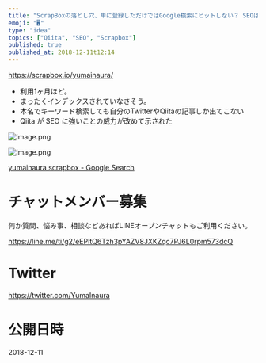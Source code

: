 ```yaml
---
title: "ScrapBoxの落とし穴、単に登録しただけではGoogle検索にヒットしない？ SEOは？"
emoji: "🖥"
type: "idea"
topics: ["Qiita", "SEO", "Scrapbox"]
published: true
published_at: 2018-12-11t12:14
---
```


https://scrapbox.io/yumainaura/


- 利用1ヶ月ほど。
- まったくインデックスされていなさそう。
- 本名でキーワード検索しても自分のTwitterやQiitaの記事しか出てこない
- Qiita が SEO に強いことの威力が改めて示された


![image.png](https://qiita-image-store.s3.amazonaws.com/0/89618/77803744-38f9-b356-00f0-6bc9352baf50.png)

![image.png](https://qiita-image-store.s3.amazonaws.com/0/89618/8de7c041-185f-a917-1665-1011f865b36e.png)

[yumainaura scrapbox - Google Search](https://www.google.co.jp/search?q=yumainaura+scrapbox&oq=yumainaura+scrapbox&aqs=chrome..69i57j69i60l3.5196j1j7&sourceid=chrome&ie=UTF-8)








<!-- Update From Qiita API -->

# チャットメンバー募集


何か質問、悩み事、相談などあればLINEオープンチャットもご利用ください。

https://line.me/ti/g2/eEPltQ6Tzh3pYAZV8JXKZqc7PJ6L0rpm573dcQ





# Twitter


https://twitter.com/YumaInaura


<!-- Update From Qiita API -->



# 公開日時

2018-12-11
